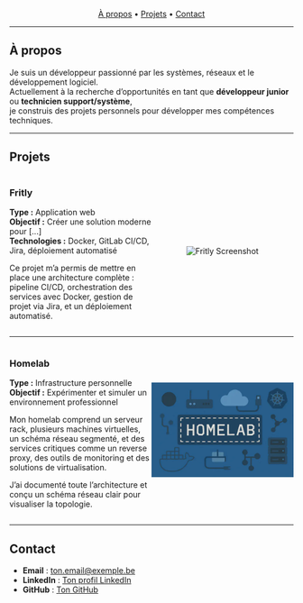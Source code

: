 <!-- Navbar -->
<p align="center">
  <a href="#a-propos">À propos</a> •
  <a href="#projets">Projets</a> •
  <a href="#contact">Contact</a>
</p>

---

## À propos
Je suis un développeur passionné par les systèmes, réseaux et le développement logiciel.  
Actuellement à la recherche d’opportunités en tant que **développeur junior** ou **technicien support/système**,  
je construis des projets personnels pour développer mes compétences techniques.

---

## Projets

<!-- Projet 1 -->
<div style="display: flex; align-items: center;">
  <div style="flex: 1;">
    <h3>Fritly</h3>
    <p>
      <strong>Type :</strong> Application web <br>
      <strong>Objectif :</strong> Créer une solution moderne pour [...] <br>
      <strong>Technologies :</strong> Docker, GitLab CI/CD, Jira, déploiement automatisé
    </p>
    <p>
      Ce projet m’a permis de mettre en place une architecture complète :
      pipeline CI/CD, orchestration des services avec Docker,
      gestion de projet via Jira, et un déploiement automatisé.
    </p>
  </div>
  <div style="flex: 1; text-align: center;">
    <img src="images/fritly.png" alt="Fritly Screenshot" width="300">
  </div>
</div>

---

<!-- Projet 2 -->
<div style="display: flex; align-items: center;">
  <div style="flex: 1;">
    <h3>Homelab</h3>
    <p>
      <strong>Type :</strong> Infrastructure personnelle <br>
      <strong>Objectif :</strong> Expérimenter et simuler un environnement professionnel
    </p>
    <p>
      Mon homelab comprend un serveur rack, plusieurs machines virtuelles, 
      un schéma réseau segmenté, et des services critiques comme un reverse proxy,
      des outils de monitoring et des solutions de virtualisation.
    </p>
    <p>
      J’ai documenté toute l’architecture et conçu un schéma réseau clair pour visualiser la topologie.
    </p>
  </div>
  <div style="flex: 1; text-align: center;">
    <img src="images/homelab.png" alt="Homelab Network Diagram" width="300">
  </div>
</div>

---

## Contact
- **Email** : ton.email@exemple.be  
- **LinkedIn** : [Ton profil LinkedIn](#)  
- **GitHub** : [Ton GitHub](#)
